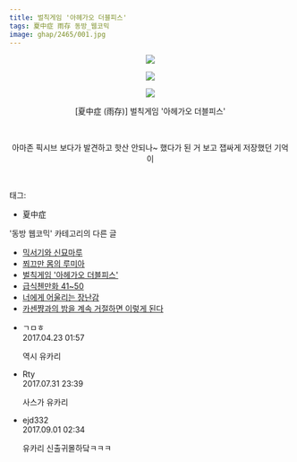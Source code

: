 ```yaml
---
title: 벌칙게임 '아헤가오 더블피스'
tags: 夏中症 雨存 동방_웹코믹
image: ghap/2465/001.jpg
---
```

<div class="article">
<p style="text-align: center; clear: none; float: none;"><img src="{{ site.nasurl }}/ghap/2465/001.jpg"/></p>
<p style="text-align: center; clear: none; float: none;"><img src="{{ site.nasurl }}/ghap/2465/002.jpg"/></p>
<p style="text-align: center; clear: none; float: none;"><img src="{{ site.nasurl }}/ghap/2465/003.jpg"/></p>
<p style="text-align: center; clear: none; float: none;">[夏中症 (雨存)] 벌칙게임 '아헤가오 더블피스'</p>
<p style="text-align: center; clear: none; float: none;"><br/></p>
<p style="text-align: center; clear: none; float: none;">아마존 픽시브 보다가 발견하고 핫산 안되나~ 했다가 된 거 보고 잽싸게 저장했던 기억이</p>
<p><br/></p>
</div><div class="tagTrail">
<p>태그: </p>
<ul>
<li>夏中症</li>
</ul>
</div><div class="another">
<p>'동방 웹코믹' 카테고리의 다른 글</p>
<ul>
<li><a href="/2016-10-07-ghap_2486">믹서기와 신묘마루</a></li>
<li><a href="/2016-10-06-ghap_2472">쬐끄만 몸의 루미아</a></li>
<li><a href="/2016-10-06-ghap_2465">벌칙게임 '아헤가오 더블피스'</a></li>
<li><a href="/2016-10-06-ghap_2463">급식첸만화 41~50</a></li>
<li><a href="/2016-10-03-ghap_2418">너에게 어울리는 장난감</a></li>
<li><a href="/2016-09-30-ghap_2400">카센쨩과의 밤을 계속 거절하면 이렇게 된다</a></li>
</ul>
</div><div class="cb_module cb_fluid">
<div class="cb_wrt cb_profile">
<div class="comment">
<ul>
<li class="cb_thumb_off" id="comment14972063">
<div class="cb_comment_area">
<div class="cb_info_area">
<div class="cb_section">
<span class="cb_nick_name">ㄱㅁㅎ</span>
</div>
<div class="cb_section">
<span class="cb_date">2017.04.23 01:57 </span>
</div>
</div>
<div class="cb_dsc_comment">
<p class="cb_dsc">
											역시 유카리
										</p>
</div>
</div></li>
<li class="cb_thumb_off" id="comment15048704">
<div class="cb_comment_area">
<div class="cb_info_area">
<div class="cb_section">
<span class="cb_nick_name">Rty</span>
</div>
<div class="cb_section">
<span class="cb_date">2017.07.31 23:39 </span>
</div>
</div>
<div class="cb_dsc_comment">
<p class="cb_dsc">
											사스가 유카리
										</p>
</div>
</div></li>
<li class="cb_thumb_off" id="comment15073420">
<div class="cb_comment_area">
<div class="cb_info_area">
<div class="cb_section">
<span class="cb_nick_name">ejd332</span>
</div>
<div class="cb_section">
<span class="cb_date">2017.09.01 02:34 </span>
</div>
</div>
<div class="cb_dsc_comment">
<p class="cb_dsc">
											유카리 신출귀몰하닼ㅋㅋㅋ
										</p>
</div>
</div></li>
</ul>
</div>
</div><!-- commentList close -->
</div>